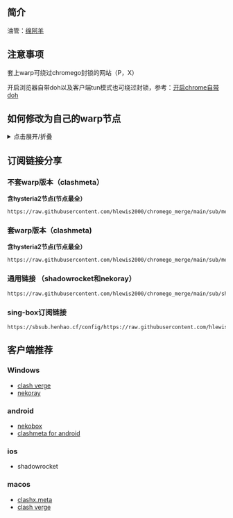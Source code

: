## 简介

油管：[绵阿羊](https://www.youtube.com/channel/UC9xYHJIRj7oXTPYYrTv2U2A)

## 注意事项

套上warp可绕过chromego封锁的网站（P，X）

开启浏览器自带doh以及客户端tun模式也可绕过封锁，参考：[开启chrome自带doh](https://blog.mareep.net/posts/9993/)

## 如何修改为自己的warp节点

<details>
  <summary>点击展开/折叠</summary>

可以用warp+机器人和提取wg节点替换掉配置文件中的wg信息

[warp提取wireguard网站](https://replit.com/@misaka-blog/wgcf-profile-generator)

[warp+机器人](https://t.me/generatewarpplusbot)

然后本地创建一个yaml文件，参考：[issues #20](https://github.com/vveg26/chromego_merge/issues/20)

</details>

## 订阅链接分享
### 不套warp版本（clashmeta）
**含hysteria2节点(节点最全）**
```
https://raw.githubusercontent.com/hlewis2000/chromego_merge/main/sub/merged_proxies_new.yaml
```
### 套warp版本（clashmeta)
**含hysteria2节点(节点最全）**
```
https://raw.githubusercontent.com/hlewis2000/chromego_merge/main/sub/merged_proxies_new.yaml
```
### 通用链接 （shadowrocket和nekoray）
```
https://raw.githubusercontent.com/hlewis2000/chromego_merge/main/sub/shadowrocket_base64.txt
```

### sing-box订阅链接
```
https://sbsub.henhao.cf/config/https://raw.githubusercontent.com/hlewis2000/chromego_merge/main/sub/shadowrocket_base64.txt/&file=2
```

## 客户端推荐
### Windows
- [clash verge](https://github.com/zzzgydi/clash-verge/releases) 
- [nekoray](https://github.com/MatsuriDayo/nekoray)
### android
- [nekobox](https://github.com/MatsuriDayo/NekoBoxForAndroid)
- [clashmeta for android](https://github.com/MetaCubeX/ClashMetaForAndroid/releases)

### ios
- shadowrocket

### macos
- [clashx.meta](https://github.com/MetaCubeX/ClashX.Meta/releases)
- [clash verge](https://github.com/zzzgydi/clash-verge/releases) 
